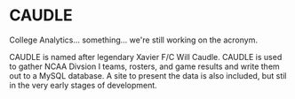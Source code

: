 CAUDLE
======

College Analytics... something... we're still working on the acronym.

CAUDLE is named after legendary Xavier F/C Will Caudle. CAUDLE is used to gather 
NCAA Divsion I teams, rosters, and game results and write them out to a MySQL 
database. A site to present the data is also included, but stil in the very early stages
of development.
